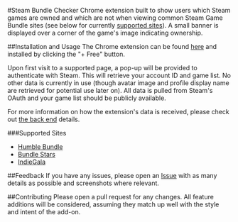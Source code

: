 #Steam Bundle Checker
Chrome extension built to show users which Steam games are owned and which are not when viewing common Steam Game Bundle sites (see below for currently [supported sites](#supported-sites)). A small banner is displayed over a corner of the game's image indicating ownership.

##Installation and Usage
The Chrome extension can be found [here](https://chrome.google.com/webstore/detail/steam-bundle-checker/bjbahfflgodkakhojlgahbdigedniidc) and installed by clicking the "+ Free" button.

Upon first visit to a supported page, a pop-up will be provided to authenticate with Steam. This will retrieve your account ID and game list. No other data is currently in use (though avatar image and profile display name are retrieved for potential use later on). All data is pulled from Steam's OAuth and your game list should be publicly available.

For more information on how the extension's data is received, please check out [the back end](https://github.com/wesrich/Steam-Bundle-Checker) details.

###Supported Sites
* [Humble Bundle](https://www.humblebundle.com/)
* [Bundle Stars](http://www.bundlestars.com/)
* [IndieGala](https://www.indiegala.com/)

##Feedback
If you have any issues, please open an [Issue](https://github.com/wesrich/Steam-Bundles-Chrome/issues) with as many details as possible and screenshots where relevant.

##Contributing
Please open a pull request for any changes. All feature additions will be considered, assuming they match up well with the style and intent of the add-on.
